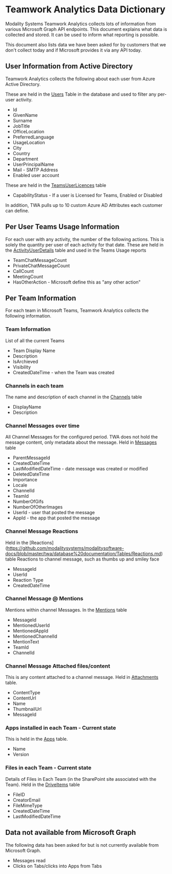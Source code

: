 # Teamwork Analytics Data Dictionary

Modality Systems Teamwork Analytics collects lots of information from various Microsoft Graph API endpoints. This document explains what data is collected and stored. It can be used to inform what reporting is possible.

This document also lists data we have been asked for by customers that we don't collect today and if Microsoft provides it via any API today.

## User Information from Active Directory
Teamwork Analytics collects the following about each user from Azure Active Directory.

These are held in the [Users](https://github.com/modalitysystems/modalitysoftware-docs/blob/master/twa/database%20documentation/Tables/Users.md) Table in the database and used to filter any per-user activity.

 - Id 
 - GivenName 
 - Surname 
 - JobTitle 
 - OfficeLocation 
 - PreferredLanguage
 - UsageLocation 
 - City 
 - Country 
 - Department
 - UserPrincipalName
 - Mail - SMTP Address
 - Enabled user account
 
 These are held in the [TeamsUserLicences](https://github.com/modalitysystems/modalitysoftware-docs/blob/master/twa/database%20documentation/Tables/TeamsUserLicences.md) table

 - CapabilityStatus - If a user is Licensed for Teams, Enabled or Disabled

In addition, TWA pulls up to 10 custom Azure AD Attributes each customer can define.

## Per User Teams Usage Information

For each user with any activity, the number of the following actions. This is solely the quantity per user of each activity for that date.
These are held in the [ActivityUserDetails](https://github.com/modalitysystems/modalitysoftware-docs/blob/master/twa/database%20documentation/Tables/ActivityUserDetails.md) table and used in the Teams Usage reports

- TeamChatMessageCount
- PrivateChatMessageCount
- CallCount
- MeetingCount
- HasOtherAction - Microsoft define this as "any other action"

## Per Team Information
For each team in Microsoft Teams, Teamwork Analytics collects the following information.

### Team Information
List of all the current Teams
- Team Display Name
- Description
- IsArchieved
- Visibility
- CreatedDateTime - when the Team was created

### Channels in each team
The name and description of each channel in the [Channels](https://github.com/modalitysystems/modalitysoftware-docs/blob/master/twa/database%20documentation/Tables/Channels.md) table
- DisplayName
- Description

### Channel Messages over time
All Channel Messages for the configured period. TWA does not hold the message content, only metadata about the message. Held in [Messages](https://github.com/modalitysystems/modalitysoftware-docs/blob/master/twa/database%20documentation/Tables/Messages.md) table
- ParentMessageId
- CreatedDateTime
- LastModifiedDateTime - date message was created or modified
- DeletedDateTime
- Importance
- Locale
- ChannelId
- TeamId
- NumberOfGifs
- NumberOfOtherImages
- UserId - user that posted the message
- AppId - the app that posted the message

### Channel Message Reactions
Held in the [Reactions]
(https://github.com/modalitysystems/modalitysoftware-docs/blob/master/twa/database%20documentation/Tables/Reactions.md) table
Reactions to channel message, such as thumbs up and smiley face
- MessageId
 - UserId
- Reaction Type
- CreatedDateTime

###  Channel Message @ Mentions
Mentions within channel Messages. In the [Mentions](https://github.com/modalitysystems/modalitysoftware-docs/blob/master/twa/database%20documentation/Tables/Mentions.md) table
- MessageId
- MentionedUserId
- MentionedAppId
- MentionedChannelId
- MentionText
- TeamId
- ChannelId

### Channel Message Attached files/content
This is any content attached to a channel message. Held in [Attachments](https://github.com/modalitysystems/modalitysoftware-docs/blob/master/twa/database%20documentation/Tables/Attachments.md) table.
- ContentType
- ContentUrl
- Name
- ThumbnailUrl
- MessageId

### Apps installed in each Team - Current state
This is held in the [Apps](https://github.com/modalitysystems/modalitysoftware-docs/blob/master/twa/database%20documentation/Tables/Apps.md) table.
 - Name 
 - Version
 
### Files in each Team - Current state
Details of Files in Each Team (in the SharePoint site associated with the Team). Held in the [DriveItems](https://github.com/modalitysystems/modalitysoftware-docs/blob/master/twa/database%20documentation/Tables/DriveItems.md) table
- FileID
- CreatorEmail
- FileMimeType
- CreatedDateTime
- LastModifiedDateTime

## Data not available from Microsoft Graph
The following data has been asked for but is not currently available from Microsoft Graph.
- Messages read
- Clicks on Tabs/clicks into Apps from Tabs
